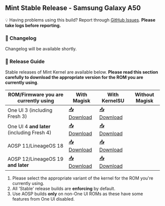## Mint Stable Release - Samsung Galaxy A50

💡 Having problems using this build? Report through [GitHub Issues](https://github.com/FreshROMs/android_kernel_samsung_exynos9610_mint/issues). **Please take logs before reporting.**

### 📝 Changelog

Changelog will be available shortly.

### 📲 Release Guide

Stable releases of Mint Kernel are available below. **Please read this section carefully to download the appropriate version for the ROM you are currently using**.

| ROM/Firmware you are currently using       	| **With** Magisk   | **With** KernelSU  	| **Without** Magisk 	|
|--------------------------------------------	|-----------------	|--------------------	|--------------------	|
| One UI 3 (including Fresh 3)               	| [📥 Download]()   | [📥 Download]()      || [📥 Download]()     	|
| One UI 4 **and later** (including Fresh 4) 	| [📥 Download]()  	| [📥 Download]()      || [📥 Download]()     	|
| AOSP 11/LineageOS 18                       	| [📥 Download]()  	| [📥 Download]()      || [📥 Download]()     	|
| AOSP 12/LineageOS 19 **and later**         	| [📥 Download]()  	| [📥 Download]()      || [📥 Download]()     	|

1. Please select the appropriate variant of the kernel for the ROM you're currently using.
2. All 'Stable' release builds are **enforcing** by default.
3. Use AOSP builds **only** on non-One UI ROMs as these have some features from One UI disabled.
